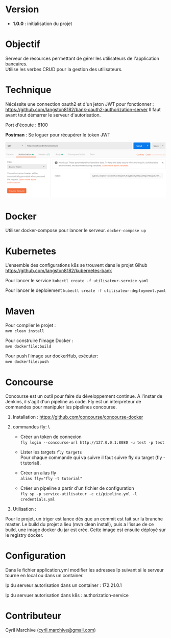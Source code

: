 # Version

- **1.0.0** : initialisation du projet

# Objectif

Serveur de resources permettant de gérer les utilisateurs de l'application bancaires.
\
Utilise les verbes CRUD pour la gestion des utilisateurs.

# Technique

Nécéssite une connection oauth2 et d'un jeton JWT pour fonctionner :
https://github.com/langston8182/bank-oauth2-authorization-server
Il faut avant tout démarrer le serveur d'autorisation.

Port d'écoute : 8100

**Postman** :
Se loguer pour récupérer le token JWT

![postman](images/postman.png)

# Docker

Utiliser docker-compose pour lancer le serveur.
`docker-compose up`

# Kubernetes
L'ensemble des configurations k8s se trouvent dans le projet Gihub\
https://github.com/langston8182/kubernetes-bank

Pour lancer le service
`kubectl create -f utilisateur-service.yaml`

Pour lancer le deploiement
`kubectl create -f utilisateur-deployment.yaml`

# Maven

Pour compiler le projet :
\
`mvn clean install`

Pour construire l'image Docker :
\
`mvn dockerfile:build`

Pour push l'image sur dockerHub, exécuter:
\
`mvn dockerfile:push`

# Concourse
Concourse est un outil pour faire du développement continue. A l'instar de Jenkins, 
il s'agit d'un pipeline as code. Fly est un interpreteur de commandes pour manipuler les pipelines concourse.

1) Installation :
https://github.com/concourse/concourse-docker

2) commandes fly:
    \
    - Créer un token de connexion\
    `fly login --concourse-url http://127.0.0.1:8080 -u test -p test`
    
    - Lister les targets
    `fly targets`\
    Pour chaque commande qui va suivre il faut suivre fly du target (fly -t tutorial).
    
    - Créer un alias fly\
    `alias fly="fly -t tutorial"`
    
    - Créer un pipeline a partir d'un fichier de configuration\
    `fly sp -p service-utilisateur -c ci/pipeline.yml -l credentials.yml`

3) Utilisation :

Pour le projet, un triger est lance dès que un commit est fait sur la branche master.
Le build du projet a lieu (mvn clean install), puis a l'issue de ce build, une image docker du jar est crée.
Cette image est ensuite déployé sur le registry docker.



# Configuration

Dans le fichier application.yml modifier les adresses Ip suivant si le serveur tourne en local ou dans un container.

Ip du serveur autorisation dans un container : 172.21.0.1

Ip du servuer autorisation dans k8s : authorization-service

# Contributeur

Cyril Marchive (cyril.marchive@gmail.com)
